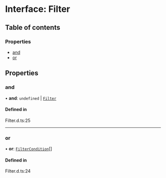 # Interface: Filter

## Table of contents

### Properties

- [and](Filter.md#and)
- [or](Filter.md#or)

## Properties

### and

• **and**: `undefined` \| [`Filter`](Filter.md)

#### Defined in

Filter.d.ts:25

___

### or

• **or**: [`FilterCondition`](FilterCondition.md)[]

#### Defined in

Filter.d.ts:24
